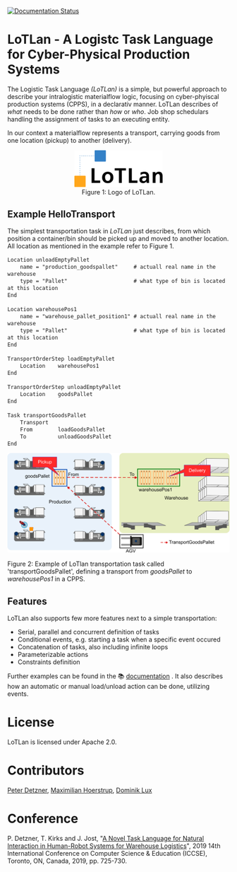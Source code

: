 [![Documentation Status](https://readthedocs.org/projects/lotlan/badge/?version=latest)](https://lotlan.readthedocs.io/en/latest/?badge=latest)


# LoTLan - A Logistc Task Language for Cyber-Physical Production Systems

The Logistic Task Language *(LoTLan)* is a simple, but powerful approach to describe your intralogistic materialflow logic, focusing on cyber-phyiscal production systems (CPPS), in a declarativ manner. LoTLan describes of *what* needs to be done rather than *how* or *who*. Job shop schedulars handling the assignment of tasks to an executing entity.

In our context a materialflow represents a transport, carrying goods from one location (pickup) to another (delivery). 

<center><img src="docs/img/LoTLan.png" alt="LoTLan Logo" width="200"/><br />
Figure 1: Logo of LoTLan.

</center>



## Example HelloTransport

The simplest transportation task in *LoTLan* just describes, from which position a container/bin should be picked up and moved to another location. All location as mentioned in the example refer to Figure 1.

```
Location unloadEmptyPallet
    name = "production_goodspallet"     # actuall real name in the warehouse
    type = "Pallet"                     # what type of bin is located at this location
End

Location warehousePos1
    name = "warehouse_pallet_position1" # actuall real name in the warehouse
    type = "Pallet"                     # what type of bin is located at this location    
End

TransportOrderStep loadEmptyPallet
    Location    warehousePos1 
End

TransportOrderStep unloadEmptyPallet
    Location    goodsPallet 
End

Task transportGoodsPallet
    Transport
    From        loadGoodsPallet
    To          unloadGoodsPallet
End
```

<center><img src="docs/img/transportGoodsPallet.png" alt="Simple Floorplan for HellTransport" width="800"/></center>

Figure 2: Example of LoTlan transportation task called 'transportGoodsPallet', defining a transport from *goodsPallet* to *warehousePos1* in a CPPS.


## Features
LoTLan also supports few more features next to a simple transportation:

- Serial, parallel and concurrent definition of tasks
- Conditional events, e.g. starting a task when a specific event occured
- Concatenation of tasks, also including infinite loops
- Parameterizable actions
- Constraints definition


Further examples can be found in the :books: [documentation](https://firos.readthedocs.io) . It also describes how an automatic or manual load/unload action can be done, utilizing events.


# License

LoTLan is licensed under Apache 2.0.


# Contributors
[Peter Detzner](https://www.github.com/ptrdtznr), [Maximilian Hoerstrup](https://github.com/max-coding), [Dominik Lux](https://github.com/Luxxii)


# Conference

P. Detzner, T. Kirks and J. Jost, "[A Novel Task Language for Natural Interaction in Human-Robot Systems for Warehouse Logistics](https://ieeexplore.ieee.org/document/8845336)", 2019 14th International Conference on Computer Science & Education (ICCSE), Toronto, ON, Canada, 2019, pp. 725-730.